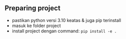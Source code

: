 ## Preparing project

* pastikan python versi 3.10 keatas & juga pip terinstall
* masuk ke folder project
* install project dengan command:
  `pip install -e .`